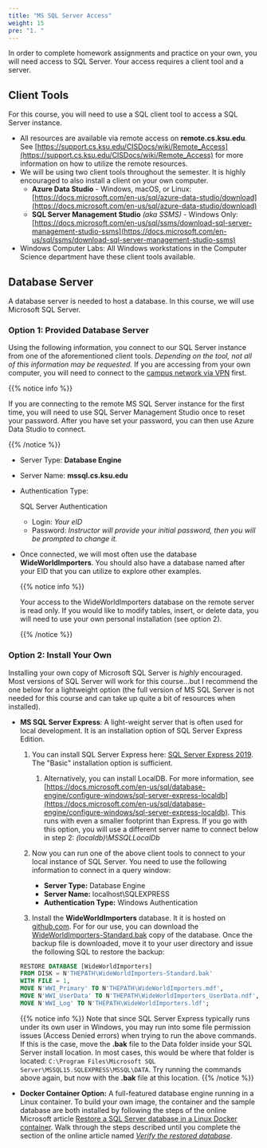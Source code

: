 ```yaml
---
title: "MS SQL Server Access"
weight: 15
pre: "1. "
---
```


In order to complete homework assignments and practice on your own,  you will need access to SQL Server. Your access requires a client tool and a server.

## Client Tools

For this course, you will need to use a SQL client tool to access a SQL Server instance.

- All resources are available via remote access on **remote.cs.ksu.edu**.  See [https://support.cs.ksu.edu/CISDocs/wiki/Remote_Access](https://support.cs.ksu.edu/CISDocs/wiki/Remote_Access) for more information on how to utilize the remote resources.
- We will be using two client tools throughout the semester. It is highly encouraged to also install a client on your own computer.
  - **Azure Data Studio** - Windows, macOS, or Linux: [https://docs.microsoft.com/en-us/sql/azure-data-studio/download](https://docs.microsoft.com/en-us/sql/azure-data-studio/download)
  - **SQL Server Management Studio** *(aka SSMS)* - Windows Only: [https://docs.microsoft.com/en-us/sql/ssms/download-sql-server-management-studio-ssms](https://docs.microsoft.com/en-us/sql/ssms/download-sql-server-management-studio-ssms)
- Windows Computer Labs: All Windows workstations in the Computer Science department have these client tools available.

## Database Server

A database server is needed to host a database. In this course, we will use Microsoft SQL Server.

### Option 1: Provided Database Server

Using the following information, you connect to our SQL Server instance from one of the aforementioned client tools. *Depending on the tool, not all of this information may be requested.* If you are accessing from your own computer, you will need to connect to the [campus network via VPN](https://www.k-state.edu/it/security/secure-data/vpn/) first.

{{% notice info %}}

If you are connecting to the remote MS SQL Server instance for the first time, you will need to use SQL Server Management Studio once to reset your password.  After you have set your password, you can then use Azure Data Studio to connect.

{{% /notice %}}

- Server Type: **Database Engine**

- Server Name: **mssql.cs.ksu.edu**

- Authentication Type: 

  SQL Server Authentication

  - Login: *Your eID*
  - Password: *Instructor will provide your initial password, then you will be prompted to change it.*

- Once connected, we will most often use the database **WideWorldImporters**.  You should also have a database named after your EID that you can utilize to explore other examples.  

  {{% notice info %}}

  Your access to the WideWorldImporters database on the remote server is read only.  If you would like to modify tables, insert, or delete data, you will need to use your own personal installation (see option 2).

  {{% /notice %}}

### Option 2: Install Your Own

Installing your own copy of Microsoft SQL Server is *highly* encouraged. Most versions of SQL Server will work for this  course...but I recommend the one below for a lightweight option (the full version of MS SQL Server is not needed for this course and can take up quite a bit of resources when installed).  

- **MS SQL Server Express**: A light-weight server that is often used for local development. It is an installation option of SQL Server Express Edition. 

  1. You can install SQL Server Express here: [SQL Server Express 2019](https://go.microsoft.com/fwlink/?LinkID=866658).  The "Basic" installation option is sufficient.

     1. Alternatively, you can install LocalDB. For more information, see [https://docs.microsoft.com/en-us/sql/database-engine/configure-windows/sql-server-express-localdb](https://docs.microsoft.com/en-us/sql/database-engine/configure-windows/sql-server-express-localdb).  This runs with even a smaller footprint than Express.  If you go with this option, you will use a different server name to connect below in step 2: *(localdb)\MSSQLLocalDb*

  2. Now you can run one of the above client tools to connect to your local instance of SQL Server. You need to use the following  information to connect in a query window:

        - **Server Type:** Database Engine
        - **Server Name:** localhost\SQLEXPRESS
        - **Authentication Type:** Windows Authentication
  
  3. Install the **WideWorldImporters** database. It it is hosted on [github.com](https://github.com/Microsoft/sql-server-samples/tree/master/samples/databases/wide-world-importers). For for our use, you can download the [WideWorldImporters-Standard.bak](https://github.com/Microsoft/sql-server-samples/releases/download/wide-world-importers-v1.0/WideWorldImporters-Standard.bak) copy of the database. Once the backup file is downloaded, move it to  your user directory and issue the following SQL to restore the backup:

    ```sql
    RESTORE DATABASE [WideWorldImporters]
    FROM DISK = N'THEPATH\WideWorldImporters-Standard.bak'
    WITH FILE = 1,
    MOVE N'WWI_Primary' TO N'THEPATH\WideWorldImporters.mdf',
    MOVE N'WWI_UserData' TO N'THEPATH\WideWorldImporters_UserData.ndf',
    MOVE N'WWI_Log' TO N'THEPATH\WideWorldImporters.ldf';
    ```
  
    {{% notice info %}}
    Note that since SQL Server Express typically runs under its own user in Windows, you may run into some file permission issues (Access Denied errors) when trying to run the above commands.  If this is the case, move the **.bak** file to the Data folder inside your SQL Server install location.  In most cases, this would be where that folder is located: `C:\Program Files\Microsoft SQL Server\MSSQL15.SQLEXPRESS\MSSQL\DATA`.  Try running the commands above again, but now with the **.bak** file at this location.
    {{% /notice %}}

- **Docker Container Option:** A full-featured database engine running in a Linux container.
  To build your own image, the container and the sample database are both  installed by following the steps of the online Microsoft article [Restore a SQL Server database in a Linux Docker container](https://docs.microsoft.com/en-us/sql/linux/tutorial-restore-backup-in-sql-server-container?view=sql-server-2017). Walk through the steps described until you complete the section of the online article named [*Verify the restored database*](https://docs.microsoft.com/en-us/sql/linux/tutorial-restore-backup-in-sql-server-container?view=sql-server-2017#verify-the-restored-database).
